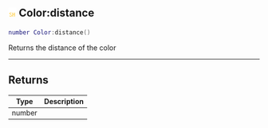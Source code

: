## ![shared](.gitbook/assets/shared.png) Color:distance


```lua
number Color:distance()
```

Returns the distance of the color



------
## Returns

| Type | Description |
| ---- | ----------: |
| number |  |

